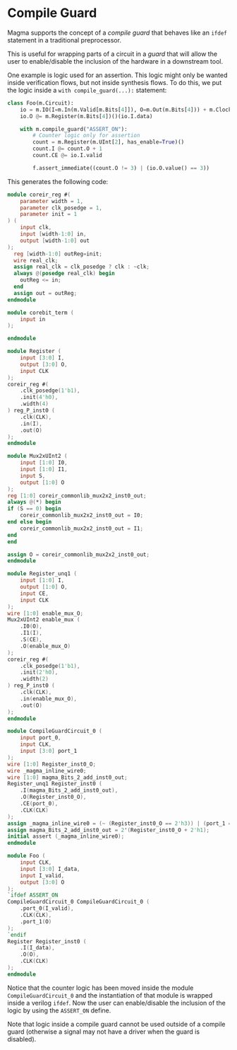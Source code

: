 # Compile Guard
Magma supports the concept of a *compile guard* that behaves like an `ifdef`
statement in a traditional preprocessor.

This is useful for wrapping parts of a circuit in a *guard* that will allow the
user to enable/disable the inclusion of the hardware in a downstream tool.

One example is logic used for an assertion.  This logic might only be wanted
inside verification flows, but not inside synthesis flows.  To do this, we put
the logic inside a `with compile_guard(...):` statement:

```python
class Foo(m.Circuit):
    io = m.IO(I=m.In(m.Valid[m.Bits[4]]), O=m.Out(m.Bits[4])) + m.ClockIO()
    io.O @= m.Register(m.Bits[4])()(io.I.data)

    with m.compile_guard("ASSERT_ON"):
        # Counter logic only for assertion
        count = m.Register(m.UInt[2], has_enable=True)()
        count.I @= count.O + 1
        count.CE @= io.I.valid

        f.assert_immediate((count.O != 3) | (io.O.value() == 3))
```

This generates the following code:
```verilog
module coreir_reg #(
    parameter width = 1,
    parameter clk_posedge = 1,
    parameter init = 1
) (
    input clk,
    input [width-1:0] in,
    output [width-1:0] out
);
  reg [width-1:0] outReg=init;
  wire real_clk;
  assign real_clk = clk_posedge ? clk : ~clk;
  always @(posedge real_clk) begin
    outReg <= in;
  end
  assign out = outReg;
endmodule

module corebit_term (
    input in
);

endmodule

module Register (
    input [3:0] I,
    output [3:0] O,
    input CLK
);
coreir_reg #(
    .clk_posedge(1'b1),
    .init(4'h0),
    .width(4)
) reg_P_inst0 (
    .clk(CLK),
    .in(I),
    .out(O)
);
endmodule

module Mux2xUInt2 (
    input [1:0] I0,
    input [1:0] I1,
    input S,
    output [1:0] O
);
reg [1:0] coreir_commonlib_mux2x2_inst0_out;
always @(*) begin
if (S == 0) begin
    coreir_commonlib_mux2x2_inst0_out = I0;
end else begin
    coreir_commonlib_mux2x2_inst0_out = I1;
end
end

assign O = coreir_commonlib_mux2x2_inst0_out;
endmodule

module Register_unq1 (
    input [1:0] I,
    output [1:0] O,
    input CE,
    input CLK
);
wire [1:0] enable_mux_O;
Mux2xUInt2 enable_mux (
    .I0(O),
    .I1(I),
    .S(CE),
    .O(enable_mux_O)
);
coreir_reg #(
    .clk_posedge(1'b1),
    .init(2'h0),
    .width(2)
) reg_P_inst0 (
    .clk(CLK),
    .in(enable_mux_O),
    .out(O)
);
endmodule

module CompileGuardCircuit_0 (
    input port_0,
    input CLK,
    input [3:0] port_1
);
wire [1:0] Register_inst0_O;
wire _magma_inline_wire0;
wire [1:0] magma_Bits_2_add_inst0_out;
Register_unq1 Register_inst0 (
    .I(magma_Bits_2_add_inst0_out),
    .O(Register_inst0_O),
    .CE(port_0),
    .CLK(CLK)
);
assign _magma_inline_wire0 = (~ (Register_inst0_O == 2'h3)) | (port_1 == 4'h3);
assign magma_Bits_2_add_inst0_out = 2'(Register_inst0_O + 2'h1);
initial assert (_magma_inline_wire0);
endmodule

module Foo (
    input CLK,
    input [3:0] I_data,
    input I_valid,
    output [3:0] O
);
`ifdef ASSERT_ON
CompileGuardCircuit_0 CompileGuardCircuit_0 (
    .port_0(I_valid),
    .CLK(CLK),
    .port_1(O)
);
`endif
Register Register_inst0 (
    .I(I_data),
    .O(O),
    .CLK(CLK)
);
endmodule
```

Notice that the counter logic has been moved inside the module
`CompileGuardCircuit_0` and the instantiation of that module is wrapped inside
a verilog `ifdef`.  Now the user can enable/disable the inclusion of the logic
by using the `ASSERT_ON` define.

Note that logic inside a compile guard cannot be used outside of a compile
guard (otherwise a signal may not have a driver when the guard is disabled).
